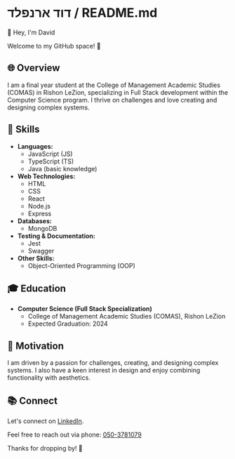 # דוד ארנפלד / README.md

👋 Hey, I'm David

Welcome to my GitHub space! 🚀

## 🌐 Overview

I am a final year student at the College of Management Academic Studies (COMAS) in Rishon LeZion, specializing in Full Stack development within the Computer Science program. I thrive on challenges and love creating and designing complex systems.

## 🚀 Skills

- **Languages:** 
  - JavaScript (JS)
  - TypeScript (TS)
  - Java (basic knowledge)
- **Web Technologies:**
  - HTML
  - CSS
  - React
  - Node.js
  - Express
- **Databases:**
  - MongoDB
- **Testing & Documentation:**
  - Jest
  - Swagger
- **Other Skills:**
  - Object-Oriented Programming (OOP)

## 🎓 Education

- **Computer Science (Full Stack Specialization)**  
  - College of Management Academic Studies (COMAS), Rishon LeZion  
  - Expected Graduation: 2024  

## 💪 Motivation

I am driven by a passion for challenges, creating, and designing complex systems. I also have a keen interest in design and enjoy combining functionality with aesthetics.

## 📚 Connect

Let's connect on [LinkedIn](https://www.linkedin.com/in/david-erenfeld?utm_source=share&utm_campaign=share_via&utm_content=profile&utm_medium=android_app).

Feel free to reach out via phone: [050-3781079](tel:0503781079)

Thanks for dropping by! 🌟

